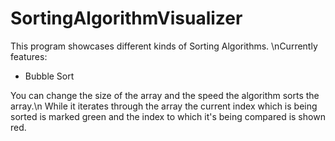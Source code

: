 # SortingAlgorithmVisualizer
This program showcases different kinds of Sorting Algorithms.
\nCurrently features:
- Bubble Sort

You can change the size of the array and the speed the algorithm sorts the array.\n
While it iterates through the array the current index which is being sorted is marked green and the index to which it's being compared is shown red.
